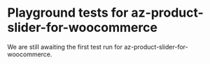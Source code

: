 # Playground tests for az-product-slider-for-woocommerce
We are still awaiting the first test run for az-product-slider-for-woocommerce.

